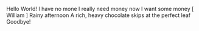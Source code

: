 Hello World!
I have no mone
I really need money now
I want some money
[
William
]
Rainy afternoon
A rich, heavy chocolate skips
at the perfect leaf
Goodbye!
